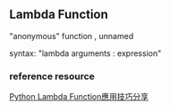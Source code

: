 ## Lambda Function
"anonymous" function , unnamed

syntax: "lambda arguments : expression"

### reference resource
[Python Lambda Function應用技巧分享 ](https://www.learncodewithmike.com/2019/12/python-lambda-functions.html)